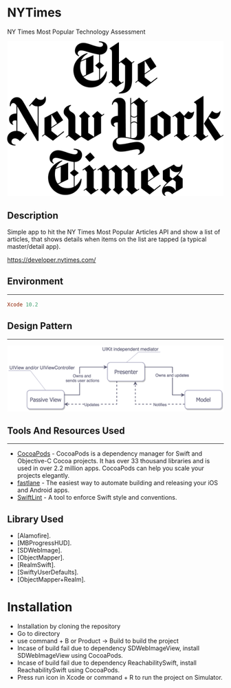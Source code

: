 

# NYTimes
NY Times Most Popular Technology Assessment 

<p align="center">
  <img src ="https://github.com/amrangry/NYTimes/blob/master/project-logo-png.png?raw=true"/>
</p>


## Description
Simple app to hit the NY Times Most Popular Articles API and show a list of articles, that shows details when items on the list are tapped (a typical master/detail app).

https://developer.nytimes.com/

## Environment
---
```ruby
Xcode 10.2
```

## Design Pattern
---
<p align="center">
  <img src ="https://github.com/EEissa/NYTimes/blob/master/MVP.png?raw=true"/>
</p>

## Tools And Resources Used
---
- [CocoaPods](https://cocoapods.org/) - CocoaPods is a dependency manager for Swift and Objective-C Cocoa projects. It has over 33 thousand libraries and is used in over 2.2 million apps. CocoaPods can help you scale your projects elegantly.
- [fastlane](https://docs.fastlane.tools/) - The easiest way to automate building and releasing your iOS and Android apps.
- [SwiftLint](https://github.com/realm/SwiftLint) - A tool to enforce Swift style and conventions.

## Library Used
- [Alamofire].
- [MBProgressHUD].
- [SDWebImage].
- [ObjectMapper].
- [RealmSwift].
- [SwiftyUserDefaults].
- [ObjectMapper+Realm].


# Installation
* Installation by cloning the repository
* Go to directory
* use command + B or Product -> Build to build the project
* Incase of build fail due to dependency SDWebImageView, install SDWebImageView using CocoaPods.
* Incase of build fail due to dependency ReachabilitySwift, install ReachabilitySwift using CocoaPods.
* Press run icon in Xcode or command + R to run the project on Simulator.



